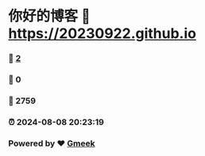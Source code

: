 # 你好的博客 :link: https://20230922.github.io 
### :page_facing_up: [2](https://20230922.github.io/tag.html) 
### :speech_balloon: 0 
### :hibiscus: 2759 
### :alarm_clock: 2024-08-08 20:23:19 
### Powered by :heart: [Gmeek](https://github.com/Meekdai/Gmeek)

